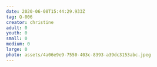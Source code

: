 ```yaml
---
date: 2020-06-08T15:44:29.933Z
tag: Q-006
creator: christine
adult: 0
youth: 0
small: 0
medium: 0
large: 0
photo: assets/4a06e9e9-7550-403c-8393-a39dc3153abc.jpeg
---
```


